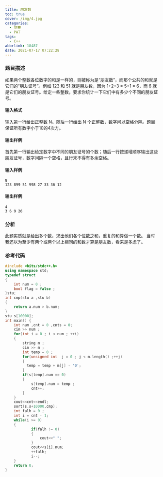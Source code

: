```yaml
---
title: 朋友数
toc: true
cover: /img/4.jpg
categories:
  - 竞赛
  - PAT
tags:
  - C++
abbrlink: 18487
date: 2021-07-17 07:22:28
---
```


### 题目描述

如果两个整数各位数字的和是一样的，则被称为是“朋友数”，而那个公共的和就是它们的“朋友证号”。例如 123 和 51 就是朋友数，因为 1+2+3 = 5+1 = 6，而 6 就是它们的朋友证号。给定一些整数，要求你统计一下它们中有多少个不同的朋友证号。<!-- more -->

#### 输入格式

输入第一行给出正整数 N。随后一行给出 N 个正整数，数字间以空格分隔。题目保证所有数字小于10的4次方。

#### 输出样例

首先第一行输出给定数字中不同的朋友证号的个数；随后一行按递增顺序输出这些朋友证号，数字间隔一个空格，且行末不得有多余空格。

#### 输入样例

```
8
123 899 51 998 27 33 36 12
```

#### 输出样例

```
4
3 6 9 26
```

### 分析

此题实质就是给出多个数，求出他们各个位数之和，重复的和算做一个数。
当时我还以为至少有两个或两个以上相同的和数才算是朋友数，看来是多虑了。

### 参考代码

```c++
#include <bits/stdc++.h>
using namespace std;
typedef struct
{
    int num = 0 ;
    bool flag = false ;
}stu;
int cmp(stu a ,stu b)
{
    return a.num > b.num;
}
stu s[10000];
int main() {
    int num ,cnt = 0 ,cnts = 0;
    cin >> num ;
    for(int i = 0 ; i < num ; ++i)
    {
        string m ;
        cin >> m ;
        int temp = 0 ;
        for(unsigned int  j = 0 ; j < m.length() ;++j)
        {
          temp = temp + m[j] - '0';
        }
        if(s[temp].num == 0)
        {
            s[temp].num = temp ;
            cnt++;
        }
    }
    cout<<cnt<<endl;
    sort(s,s+10000,cmp);
    int falh = 0 ;
    int i = cnt - 1;
    while(i >= 0)
    {
            if(falh != 0)
            {
                cout<<" ";
            }
            cout<<s[i].num;
            ++falh;
            i--;
    }
    return 0;
}
```
